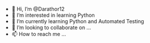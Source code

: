 - 👋 Hi, I’m @Darathor12
- 👀 I’m interested in learning Python
- 🌱 I’m currently learning Python and Automated Testing
- 💞️ I’m looking to collaborate on ...
- 📫 How to reach me ...

<!---
Darathor12/Darathor12 is a ✨ special ✨ repository because its `README.md` (this file) appears on your GitHub profile.
You can click the Preview link to take a look at your changes.
--->
